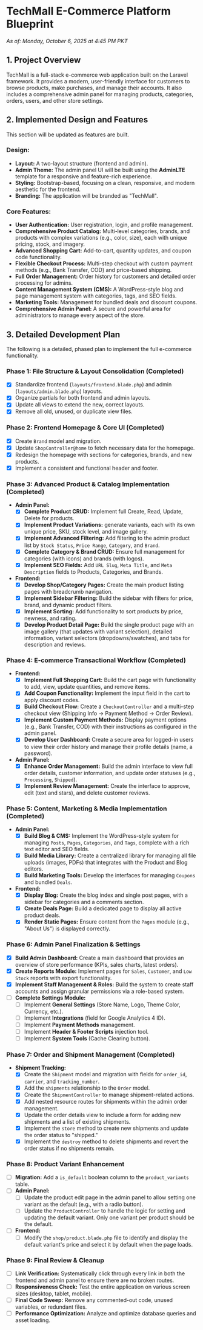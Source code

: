 
# TechMall E-Commerce Platform Blueprint

*As of: Monday, October 6, 2025 at 4:45 PM PKT*

## 1. Project Overview

TechMall is a full-stack e-commerce web application built on the Laravel framework. It provides a modern, user-friendly interface for customers to browse products, make purchases, and manage their accounts. It also includes a comprehensive admin panel for managing products, categories, orders, users, and other store settings.

## 2. Implemented Design and Features

This section will be updated as features are built.

### Design:
* **Layout:** A two-layout structure (frontend and admin).
* **Admin Theme:** The admin panel UI will be built using the **AdminLTE** template for a responsive and feature-rich experience.
* **Styling:** Bootstrap-based, focusing on a clean, responsive, and modern aesthetic for the frontend.
* **Branding:** The application will be branded as "TechMall".

### Core Features:
* **User Authentication:** User registration, login, and profile management.
* **Comprehensive Product Catalog:** Multi-level categories, brands, and products with complex variations (e.g., color, size), each with unique pricing, stock, and imagery.
* **Advanced Shopping Cart:** Add-to-cart, quantity updates, and coupon code functionality.
* **Flexible Checkout Process:** Multi-step checkout with custom payment methods (e.g., Bank Transfer, COD) and price-based shipping.
* **Full Order Management:** Order history for customers and detailed order processing for admins.
* **Content Management System (CMS):** A WordPress-style blog and page management system with categories, tags, and SEO fields.
* **Marketing Tools:** Management for bundled deals and discount coupons.
* **Comprehensive Admin Panel:** A secure and powerful area for administrators to manage every aspect of the store.

## 3. Detailed Development Plan

The following is a detailed, phased plan to implement the full e-commerce functionality.

### Phase 1: File Structure & Layout Consolidation (Completed)
* [x] Standardize frontend (`layouts/frontend.blade.php`) and admin (`layouts/admin.blade.php`) layouts.
* [x] Organize partials for both frontend and admin layouts.
* [x] Update all views to extend the new, correct layouts.
* [x] Remove all old, unused, or duplicate view files.

### Phase 2: Frontend Homepage & Core UI (Completed)
* [x] Create `Brand` model and migration.
* [x] Update `ShopController@home` to fetch necessary data for the homepage.
* [x] Redesign the homepage with sections for categories, brands, and new products.
* [x] Implement a consistent and functional header and footer.

### Phase 3: Advanced Product & Catalog Implementation (Completed)
* **Admin Panel:**
    * [x] **Complete Product CRUD:** Implement full Create, Read, Update, Delete for products.
    * [x] **Implement Product Variations:**  generate variants, each with its own unique price, SKU, stock level, and image gallery.
    * [x] **Implement Advanced Filtering:** Add filtering to the admin product list by `Stock Status`, `Price Range`, `Category`, and `Brand`.
    * [x] **Complete Category & Brand CRUD:** Ensure full management for categories (with icons) and brands (with logos).
    * [x] **Implement SEO Fields:** Add `URL Slug`, `Meta Title`, and `Meta Description` fields to Products, Categories, and Brands.
* **Frontend:**
    * [x] **Develop Shop/Category Pages:** Create the main product listing pages with breadcrumb navigation.
    * [x] **Implement Sidebar Filtering:** Build the sidebar with filters for price, brand, and dynamic product filters.
    * [x] **Implement Sorting:** Add functionality to sort products by price, newness, and rating.
    * [x] **Develop Product Detail Page:** Build the single product page with an image gallery (that updates with variant selection), detailed information, variant selectors (dropdowns/swatches), and tabs for description and reviews.

### Phase 4: E-commerce Transactional Workflow (Completed)
* **Frontend:**
    * [x] **Implement Full Shopping Cart:** Build the cart page with functionality to add, view, update quantities, and remove items.
    * [x] **Add Coupon Functionality:** Implement the input field in the cart to apply discount codes.
    * [x] **Build Checkout Flow:** Create a `CheckoutController` and a multi-step checkout view (Shipping Info -> Payment Method -> Order Review).
    * [x] **Implement Custom Payment Methods:** Display payment options (e.g., Bank Transfer, COD) with their instructions as configured in the admin panel.
    * [x] **Develop User Dashboard:** Create a secure area for logged-in users to view their order history and manage their profile details (name, a password).
* **Admin Panel:**
    * [x] **Enhance Order Management:** Build the admin interface to view full order details, customer information, and update order statuses (e.g., `Processing`, `Shipped`).
    * [x] **Implement Review Management:** Create the interface to approve, edit (text and stars), and delete customer reviews.

### Phase 5: Content, Marketing & Media Implementation (Completed)
* **Admin Panel:**
    * [x] **Build Blog & CMS:** Implement the WordPress-style system for managing `Posts`, `Pages`, `Categories`, and `Tags`, complete with a rich text editor and SEO fields.
    * [x] **Build Media Library:** Create a centralized library for managing all file uploads (images, PDFs) that integrates with the Product and Blog editors.
    * [x] **Build Marketing Tools:** Develop the interfaces for managing `Coupons` and bundled `Deals`.
* **Frontend:**
    * [x] **Display Blog:** Create the blog index and single post pages, with a sidebar for categories and a comments section.
    * [x] **Create Deals Page:** Build a dedicated page to display all active product deals.
    * [x] **Render Static Pages:** Ensure content from the `Pages` module (e.g., "About Us") is displayed correctly.

### Phase 6: Admin Panel Finalization & Settings
* [x] **Build Admin Dashboard:** Create a main dashboard that provides an overview of store performance (KPIs, sales charts, latest orders).
* [x] **Create Reports Module:** Implement pages for `Sales`, `Customer`, and `Low Stock` reports with export functionality.
* [x] **Implement Staff Management & Roles:** Build the system to create staff accounts and assign granular permissions via a role-based system.
* [ ] **Complete Settings Module:**
    * [ ] Implement **General Settings** (Store Name, Logo, Theme Color, Currency, etc.).
    * [ ] Implement **Integrations** (field for Google Analytics 4 ID).
    * [ ] Implement **Payment Methods** management.
    * [ ] Implement **Header & Footer Scripts** injection tool.
    * [ ] Implement **System Tools** (Cache Clearing button).

### Phase 7: Order and Shipment Management (Completed)

* **Shipment Tracking:**
    * [x] Create the `Shipment` model and migration with fields for `order_id`, `carrier`, and `tracking_number`.
    * [x] Add the `shipments` relationship to the `Order` model.
    * [x] Create the `ShipmentController` to manage shipment-related actions.
    * [x] Add nested resource routes for shipments within the admin order management.
    * [x] Update the order details view to include a form for adding new shipments and a list of existing shipments.
    * [x] Implement the `store` method to create new shipments and update the order status to "shipped."
    * [x] Implement the `destroy` method to delete shipments and revert the order status if no shipments remain.

### Phase 8: Product Variant Enhancement
* [ ] **Migration:** Add a `is_default` boolean column to the `product_variants` table.
* [ ] **Admin Panel:**
    * [ ] Update the product edit page in the admin panel to allow setting one variant as the default (e.g., with a radio button).
    * [ ] Update the `ProductController` to handle the logic for setting and updating the default variant. Only one variant per product should be the default.
* [ ] **Frontend:**
    * [ ] Modify the `shop/product.blade.php` file to identify and display the default variant's price and select it by default when the page loads.

### Phase 9: Final Review & Cleanup
* [ ] **Link Verification:** Systematically click through every link in both the frontend and admin panel to ensure there are no broken routes.
* [ ] **Responsiveness Check:** Test the entire application on various screen sizes (desktop, tablet, mobile).
* [ ] **Final Code Sweep:** Remove any commented-out code, unused variables, or redundant files.
* [ ] **Performance Optimization:** Analyze and optimize database queries and asset loading.
